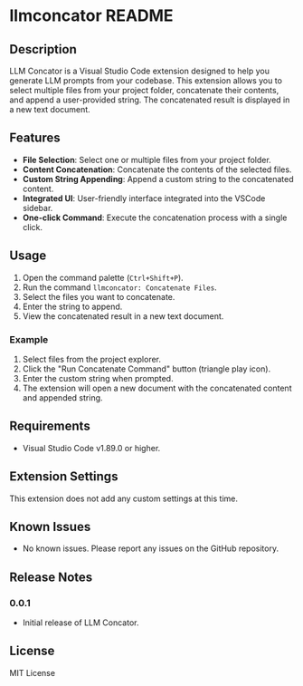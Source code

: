 # llmconcator README

## Description

LLM Concator is a Visual Studio Code extension designed to help you generate LLM prompts from your codebase. This extension allows you to select multiple files from your project folder, concatenate their contents, and append a user-provided string. The concatenated result is displayed in a new text document.

## Features

- **File Selection**: Select one or multiple files from your project folder.
- **Content Concatenation**: Concatenate the contents of the selected files.
- **Custom String Appending**: Append a custom string to the concatenated content.
- **Integrated UI**: User-friendly interface integrated into the VSCode sidebar.
- **One-click Command**: Execute the concatenation process with a single click.

## Usage

1. Open the command palette (`Ctrl+Shift+P`).
2. Run the command `llmconcator: Concatenate Files`.
3. Select the files you want to concatenate.
4. Enter the string to append.
5. View the concatenated result in a new text document.

### Example

1. Select files from the project explorer.
2. Click the "Run Concatenate Command" button (triangle play icon).
3. Enter the custom string when prompted.
4. The extension will open a new document with the concatenated content and appended string.

## Requirements

- Visual Studio Code v1.89.0 or higher.

## Extension Settings

This extension does not add any custom settings at this time.

## Known Issues

- No known issues. Please report any issues on the GitHub repository.

## Release Notes

### 0.0.1

- Initial release of LLM Concator.

## License

MIT License
